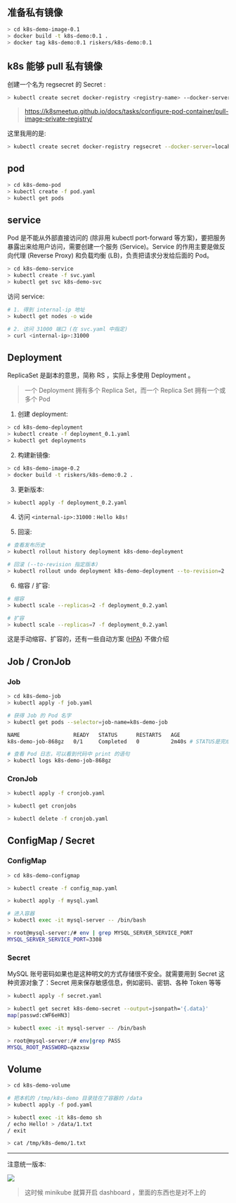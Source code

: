 ## 准备私有镜像

```bash
> cd k8s-demo-image-0.1
> docker build -t k8s-demo:0.1 .
> docker tag k8s-demo:0.1 riskers/k8s-demo:0.1
```

## k8s 能够 pull 私有镜像

创建一个名为 regsecret 的 Secret :

```bash
> kubectl create secret docker-registry <registry-name> --docker-server=<your-registry-server> --docker-username=<your-name> --docker-password=<your-pword> --docker-email=<your-email>
```

> https://k8smeetup.github.io/docs/tasks/configure-pod-container/pull-image-private-registry/

这里我用的是:

```bash
> kubectl create secret docker-registry regsecret --docker-server=locahost --docker-username=riskers --docker-password=123 --docker-email=617273330@qq.com
```

## pod

```bash
> cd k8s-demo-pod
> kubectl create -f pod.yaml
> kubectl get pods
```

## service

Pod 是不能从外部直接访问的 (除非用 kubectl port-forward 等方案)，要把服务暴露出来给用户访问，需要创建一个服务 (Service)。Service 的作用主要是做反向代理 (Reverse Proxy) 和负载均衡 (LB)，负责把请求分发给后面的 Pod。

```bash
> cd k8s-demo-service
> kubectl create -f svc.yaml
> kubectl get svc k8s-demo-svc
```

访问 service:

```bash
# 1. 得到 internal-ip 地址
> kubectl get nodes -o wide

# 2. 访问 31000 端口 (在 svc.yaml 中指定)
> curl <internal-ip>:31000
```

## Deployment

ReplicaSet 是副本的意思，简称 RS ，实际上多使用 Deployment 。

> 一个 Deployment 拥有多个 Replica Set，而一个 Replica Set 拥有一个或多个 Pod

1. 创建 deployment:

  ```bash
  > cd k8s-demo-deployment
  > kubectl create -f deployment_0.1.yaml
  > kubectl get deployments
  ```

2. 构建新镜像:

  ```bash
  > cd k8s-demo-image-0.2
  > docker build -t riskers/k8s-demo:0.2 .
  ```

3. 更新版本:

  ```bash
  > kubectl apply -f deployment_0.2.yaml
  ```

4. 访问 `<internal-ip>:31000` : `Hello k8s!`

5. 回滚:

  ```bash
  # 查看发布历史
  > kubectl rollout history deployment k8s-demo-deployment

  # 回滚 (--to-revision 指定版本)
  > kubectl rollout undo deployment k8s-demo-deployment --to-revision=2
  ```

6. 缩容 / 扩容:

  ```bash
  # 缩容
  > kubectl scale --replicas=2 -f deployment_0.2.yaml

  # 扩容
  > kubectl scale --replicas=7 -f deployment_0.2.yaml
  ```

  这是手动缩容、扩容的，还有一些自动方案 ([HPA](https://kubernetes.io/docs/tasks/run-application/horizontal-pod-autoscale/)) 不做介绍

## Job / CronJob

### Job

```bash
> cd k8s-demo-job
> kubectl apply -f job.yaml

# 获得 Job 的 Pod 名字
> kubectl get pods --selector=job-name=k8s-demo-job

NAME                 READY   STATUS      RESTARTS   AGE
k8s-demo-job-868gz   0/1     Completed   0          2m40s # STATUS是完成的，因为这是一次性的

# 查看 Pod 日志，可以看到代码中 print 的语句
> kubectl logs k8s-demo-job-868gz
```

### CronJob

```bash
> kubectl apply -f cronjob.yaml

> kubectl get cronjobs

> kubectl delete -f cronjob.yaml
```

## ConfigMap / Secret

### ConfigMap

```bash
> cd k8s-demo-configmap

> kubectl create -f config_map.yaml

> kubectl apply -f mysql.yaml

# 进入容器
> kubectl exec -it mysql-server -- /bin/bash

> root@mysql-server:/# env | grep MYSQL_SERVER_SERVICE_PORT
MYSQL_SERVER_SERVICE_PORT=3308
```

### Secret

MySQL 账号密码如果也是这种明文的方式存储很不安全。就需要用到 Secret 这种资源对象了：Secret 用来保存敏感信息，例如密码、密钥、各种 Token 等等

```bash
> kubectl apply -f secret.yaml

> kubectl get secret k8s-demo-secret --output=jsonpath='{.data}'
map[passwd:cWF6eHN3]

> kubectl exec -it mysql-server -- /bin/bash

> root@mysql-server:/# env|grep PASS
MYSQL_ROOT_PASSWORD=qazxsw
```

## Volume

```bash
> cd k8s-demo-volume

# 把本机的 /tmp/k8s-demo 目录挂在了容器的 /data
> kubectl apply -f pod.yaml

> kubectl exec -it k8s-demo sh
/ echo Hello! > /data/1.txt
/ exit

> cat /tmp/k8s-demo/1.txt
```

----

注意统一版本:

![](https://github-riskers-blog.oss-cn-qingdao.aliyuncs.com/20201230205532.png)

> 这时候 minikube 就算开启 dashboard ，里面的东西也是对不上的